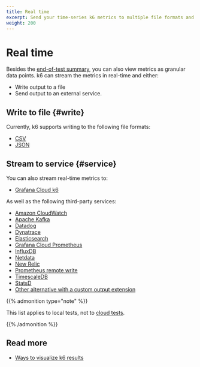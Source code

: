 ```yaml
---
title: Real time
excerpt: Send your time-series k6 metrics to multiple file formats and services
weight: 200
---
```


# Real time

Besides the [end-of-test summary](https://grafana.com/docs/k6/<K6_VERSION>/results-output/end-of-test), you can also view metrics as granular data points.
k6 can stream the metrics in real-time and either:

- Write output to a file
- Send output to an external service.

## Write to file {#write}

Currently, k6 supports writing to the following file formats:

- [CSV](https://grafana.com/docs/k6/<K6_VERSION>/results-output/real-time/csv)
- [JSON](https://grafana.com/docs/k6/<K6_VERSION>/results-output/real-time/json)

## Stream to service {#service}

You can also stream real-time metrics to:

- [Grafana Cloud k6](https://grafana.com/docs/k6/<K6_VERSION>/results-output/real-time/cloud)

As well as the following third-party services:

- [Amazon CloudWatch](https://grafana.com/docs/k6/<K6_VERSION>/results-output/real-time/amazon-cloudwatch)
- [Apache Kafka](https://grafana.com/docs/k6/<K6_VERSION>/results-output/real-time/apache-kafka)
- [Datadog](https://grafana.com/docs/k6/<K6_VERSION>/results-output/real-time/datadog)
- [Dynatrace](https://grafana.com/docs/k6/<K6_VERSION>/results-output/real-time/dynatrace)
- [Elasticsearch](https://grafana.com/docs/k6/<K6_VERSION>/results-output/real-time/elasticsearch)
- [Grafana Cloud Prometheus](https://grafana.com/docs/k6/<K6_VERSION>/results-output/real-time/grafana-cloud-prometheus)
- [InfluxDB](https://grafana.com/docs/k6/<K6_VERSION>/results-output/real-time/influxdb)
- [Netdata](https://grafana.com/docs/k6/<K6_VERSION>/results-output/real-time/netdata)
- [New Relic](https://grafana.com/docs/k6/<K6_VERSION>/results-output/real-time/new-relic)
- [Prometheus remote write](https://grafana.com/docs/k6/<K6_VERSION>/results-output/real-time/prometheus-remote-write)
- [TimescaleDB](https://grafana.com/docs/k6/<K6_VERSION>/results-output/real-time/timescaledb)
- [StatsD](https://grafana.com/docs/k6/<K6_VERSION>/results-output/real-time/statsd)
- [Other alternative with a custom output extension](https://grafana.com/docs/k6/<K6_VERSION>/extensions/create/output-extensions)

{{% admonition type="note" %}}

This list applies to local tests, not to [cloud tests](https://grafana.com/docs/grafana-cloud/k6/).

{{% /admonition %}}

## Read more

- [Ways to visualize k6 results](https://k6.io/blog/ways-to-visualize-k6-results/)
